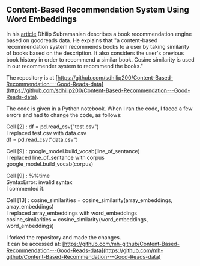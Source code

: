 ## Content-Based Recommendation System Using Word Embeddings

In his [article](https://medium.com/towards-artificial-intelligence/content-based-recommendation-system-using-word-embeddings-c1c15de1ef95) Dhilip Subramanian describes a book recommendation engine based on goodreads data. He explains that "a content-based recommendation system recommends books to a user by taking similarity of books based on the description. It also considers the user's previous book history in order to recommend a similar book. Cosine similarity is used in our recommender system to recommend the books."

The repository is at [https://github.com/sdhilip200/Content-Based-Recommendation---Good-Reads-data](https://github.com/sdhilip200/Content-Based-Recommendation---Good-Reads-data).

The code is given in a Python notebook. When I ran the code, I faced a few errors and had to change the code, as follows:

Cell \[2\] : df = pd.read_csv("test.csv")\
I replaced test.csv with data.csv\
df = pd.read_csv("data.csv")

Cell \[9\] : google_model.build_vocab(line_of_sentance)\
I replaced line_of_sentance with corpus\
google_model.build_vocab(corpus)

Cell \[9\] : %%time\
SyntaxError: invalid syntax\
I commented it.

Cell \[13\] : cosine_similarities = cosine_similarity(array_embeddings, array_embeddings)\
I replaced array_embeddings with word_embeddings\
cosine_similarities = cosine_similarity(word_embeddings, word_embeddings)

I forked the repository and made the changes.\
It can be accessed at: [https://github.com/mh-github/Content-Based-Recommendation---Good-Reads-data](https://github.com/mh-github/Content-Based-Recommendation---Good-Reads-data)



